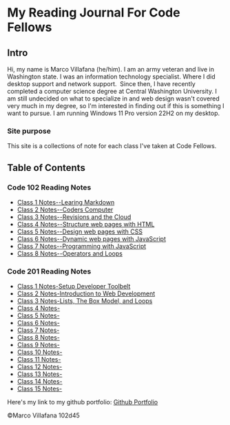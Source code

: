 # My Reading Journal For Code Fellows

## Intro

Hi, my name is Marco Villafana (he/him). I am an army veteran and live in Washington state. I was an information technology specialist. Where I did desktop support and network support.  Since then, I have recently completed a computer science degree at Central Washington University. I am still undecided on what to specialize in and web design wasn't covered very much in my degree, so I'm interested in finding out if this is something I want to pursue. I am running Windows 11 Pro version 22H2 on my desktop.

### Site purpose

This site is a collections of note for each class I've taken at Code Fellows.

## Table of Contents

### Code 102 Reading Notes

+ [Class 1 Notes--Learing Markdown](/102/class1.md)
+ [Class 2 Notes--Coders Computer](/102/class2.md)
+ [Class 3 Notes--Revisions and the Cloud](/102/class3.md)
+ [Class 4 Notes--Structure web pages with HTML](/102/class4.md)
+ [Class 5 Notes--Design web pages with CSS](/102/class5.md)
+ [Class 6 Notes--Dynamic web pages with JavaScript](/102/class6.md)
+ [Class 7 Notes--Programming with JavaScript](/102/class7.md)
+ [Class 8 Notes--Operators and Loops](/102/class8.md)

### Code 201 Reading Notes

+ [Class 1 Notes-Setup Developer Toolbelt](/201/class1.md)
+ [Class 2 Notes-Introduction to Web Development](/201/class2.md)
+ [Class 3 Notes-Lists, The Box Model, and Loops](/201/class3.md)
+ [Class 4 Notes-](/201/class4.md)
+ [Class 5 Notes-](/201/class5.md)
+ [Class 6 Notes-](/201/class6.md)
+ [Class 7 Notes-](/201/class7.md)
+ [Class 8 Notes-](/201/class8.md)
+ [Class 9 Notes-](/201/class9.md)
+ [Class 10 Notes-](/201/class10.md)
+ [Class 11 Notes-](/201/class12.md)
+ [Class 12 Notes-](/201/class11.md)
+ [Class 13 Notes-](/201/class13.md)
+ [Class 14 Notes-](/201/class14.md)
+ [Class 15 Notes-](/201/class15.md)

Here's my link to my github portfolio: [Github Portfolio](https://github.com/villafanam)

©Marco Villafana 102d45
